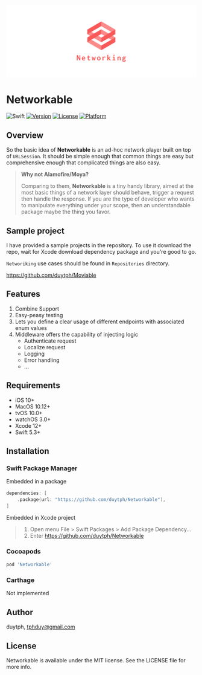 ![Cover](Assets/Cover.png)

# Networkable

![Swift](https://github.com/duytph/Networkable/workflows/Swift/badge.svg)
[![Version](https://img.shields.io/cocoapods/v/Networkable.svg?style=flat)](https://cocoapods.org/pods/Networkable)
[![License](https://img.shields.io/cocoapods/l/Networkable.svg?style=flat)](https://cocoapods.org/pods/Networkable)
[![Platform](https://img.shields.io/cocoapods/p/Networkable.svg?style=flat)](https://cocoapods.org/pods/Networkable)

## Overview

So the basic idea of **Networkable** is an ad-hoc network player built on top of `URLSession`. It should be simple enough that common things are easy but comprehensive enough that complicated things are also easy.

>**Why not Alamofire/Moya?**
>
>Comparing to them, **Networkable** is a tiny handy library, aimed at the most basic things of a network layer should behave, trigger a request then handle the response.
>If you are the type of developer who wants to manipulate everything under your scope, then an understandable package maybe the thing you favor.

## Sample project

I have provided a sample projects in the repository. To use it download the repo, wait for Xcode download dependency package and you're good to go. 

`Networiking` use cases should be found in `Repositories` directory.

https://github.com/duytph/Moviable

## Features

1. Combine Support
2. Easy-peasy testing
3. Lets you define a clear usage of different endpoints with associated enum values
4. Middleware offers the capability of injecting logic
    - Authenticate request
    - Localize request
    - Logging
    - Error handling
    - ...

## Requirements
- iOS 10+
- MacOS 10.12+
- tvOS 10.0+
- watchOS 3.0+
- Xcode 12+
- Swift 5.3+

## Installation

### Swift Package Manager

Embedded in a package

```swift
dependencies: [
    .package(url: "https://github.com/duytph/Networkable"),
]
```

Embedded in Xcode project

> 1. Open menu File > Swift Packages > Add Package Dependency...
> 2. Enter https://github.com/duytph/Networkable

### Cocoapods

```ruby
pod 'Networkable'
```

### Carthage

Not implemented

## Author

duytph, tphduy@gmail.com

## License

Networkable is available under the MIT license. See the LICENSE file for more info.